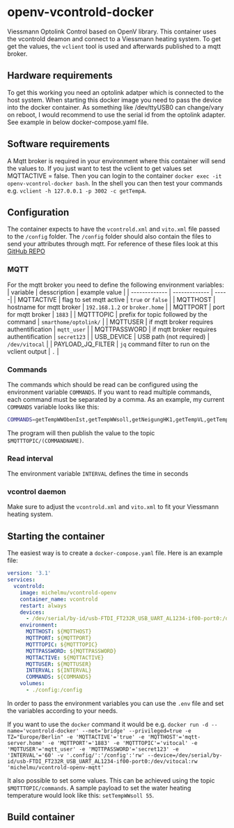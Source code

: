 # openv-vcontrold-docker

Viessmann Optolink Control based on OpenV library.
This container uses the vcontrold deamon and connect to a Viessmann heating system. To get get the values, the `vclient` tool is used and afterwards published to a mqtt broker.

## Hardware requirements

To get this working you need an optolink adatper which is connected to the host system. When starting this docker image you need to pass the device into the docker container. As something like /dev/ttyUSB0 can change/vary on reboot, I would recommend to use the serial id from the optolink adapter. See example in below docker-compose.yaml file.

## Software requirements

A Mqtt broker is required in your environment where this container will send the values to. If you just want to test the vclient to get values set MQTTACTIVE = false. Then you can login to the container `docker exec -it openv-vcontrol-docker bash`. In the shell you can then test your commands e.g. `vclient -h 127.0.0.1 -p 3002 -c getTempA`.

## Configuration

The container expects to have the `vcontrold.xml` and `vito.xml` file passed to the `/config` folder. The `/config` folder should also contain the files to send your attributes through mqtt. For reference of these files look at this [GitHub REPO](https://github.com/michelde/openv-vcontrold-docker)

### MQTT

For the mqtt broker you need to define the following environment variables:
| variable      | desscription     | example value  |
| ------------- | ------------- | -----|
| MQTTACTIVE    | flag to set mqtt active | `true` or `false` |
| MQTTHOST      | hostname for mqtt broker | `192.168.1.2` or `broker.home` |
| MQTTPORT      | port for mqtt broker     |  `1883` |
| MQTTTOPIC     | prefix for topic followed by the command | `smarthome/optolink/` |
| MQTTUSER      | if mqtt broker requires authentification |  `mqtt_user` |
| MQTTPASSWORD  | if mqtt broker requires authentification |  `secret123` |
| USB_DEVICE    | USB path (not required) | `/dev/vitocal` |
| PAYLOAD_JQ_FILTER | `jq` command filter to run on the vclient output | `.` |

### Commands

The commands which should be read can be configured using the environment variable `COMMANDS`. If you want to read multiple commands, each command must be separated by a comma. As an example, my current `COMMANDS` variable looks like this:

```bash
COMMANDS=getTempWWObenIst,getTempWWsoll,getNeigungHK1,getTempVL,getTempRL,getPumpeStatusZirku,getBetriebArtHK1,getTempVListHK1,getTempRListHK1,getStatusVerdichter,getJAZ,getJAZHeiz,getJAZWW,getTempA,getPumpeStatusHK1
```

The program will then publish the value to the topic `$MQTTTOPIC/(COMMANDNAME)`.
### Read interval

The environment variable `INTERVAL` defines the time in seconds

### vcontrol daemon

Make sure to adjust the `vcontrold.xml` and `vito.xml` to fit your Viessmann heating system.

## Starting the container

The easiest way is to create a `docker-compose.yaml` file. Here is an example file:

```yaml
version: '3.1'
services:
  vcontrold:
    image: michelmu/vcontrold-openv
    container_name: vcontrold
    restart: always
    devices:
      - /dev/serial/by-id/usb-FTDI_FT232R_USB_UART_AL1234-if00-port0:/dev/vitocal
    environment:
      MQTTHOST: ${MQTTHOST}
      MQTTPORT: ${MQTTPORT}
      MQTTTOPIC: ${MQTTTOPIC}
      MQTTPASSWORD: ${MQTTPASSWORD}
      MQTTACTIVE: ${MQTTACTIVE}
      MQTTUSER: ${MQTTUSER}
      INTERVAL: ${INTERVAL}
      COMMANDS: ${COMMANDS}
    volumes:
      - ./config:/config

```

In order to pass the environment variables you can use the `.env` file and set the variables according to your needs.

If you want to use the `docker` command it would be e.g. `docker run -d --name='vcontrold-docker' --net='bridge' --privileged=true -e TZ="Europe/Berlin" -e 'MQTTACTIVE'='true' -e 'MQTTHOST'='mqtt-server.home' -e 'MQTTPORT'='1883' -e 'MQTTTOPIC'='vitocal' -e 'MQTTUSER'='mqtt_user' -e 'MQTTPASSWORD'='secret123' -e 'INTERVAL'='60' -v '.config/':'/config':'rw' --device=/dev/serial/by-id/usb-FTDI_FT232R_USB_UART_AL1234-if00-port0:/dev/vitocal:rw 'michelmu/vcontrold-openv-mqtt'`

It also possible to set some values. This can be achieved using the topic `$MQTTTOPIC/commands`. A sample payload to set the water heating temperature would look like this: `setTempWWsoll 55`.

## Build container


